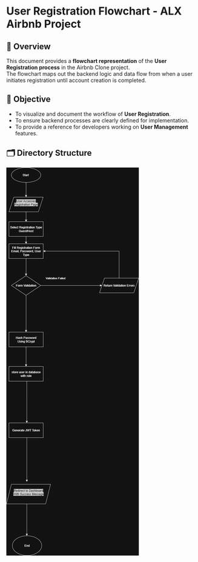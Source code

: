 # User Registration Flowchart - ALX Airbnb Project

## 📌 Overview
This document provides a **flowchart representation** of the **User Registration process** in the Airbnb Clone project.  
The flowchart maps out the backend logic and data flow from when a user initiates registration until account creation is completed.

## 🎯 Objective
- To visualize and document the workflow of **User Registration**.  
- To ensure backend processes are clearly defined for implementation.  
- To provide a reference for developers working on **User Management** features.

## 🗂 Directory Structure
![User Registration Flowchart](data-flow-diagram.png)
